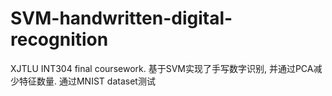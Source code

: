 # SVM-handwritten-digital-recognition

XJTLU INT304 final coursework. 基于SVM实现了手写数字识别, 并通过PCA减少特征数量. 通过MNIST dataset测试
